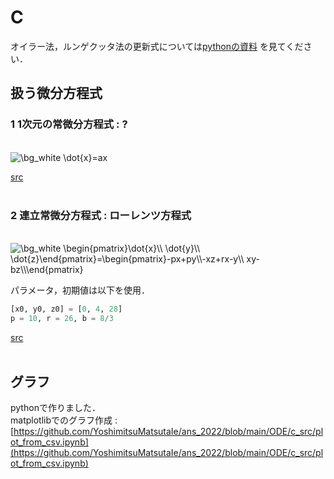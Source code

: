 # C

オイラー法，ルンゲクッタ法の更新式については[pythonの資料](https://github.com/YoshimitsuMatsutaIe/ans_2022/blob/main/ODE/python_src/simple.ipynb) を見てください．  


## 扱う微分方程式
### 1 1次元の常微分方程式 : ?
<br>
<img src="https://latex.codecogs.com/png.image?\dpi{120}&space;\bg_white&space;\dot{x}=ax" title="\bg_white \dot{x}=ax" />  
<br>

[src](https://github.com/YoshimitsuMatsutaIe/ans_2022/blob/main/ODE/c_src/exp.c)  
<br>


### 2 連立常微分方程式 : ローレンツ方程式
<br>
<img src="https://latex.codecogs.com/png.image?\dpi{120}&space;\bg_white&space;\begin{pmatrix}\dot{x}\\&space;\dot{y}\\&space;\dot{z}\end{pmatrix}=\begin{pmatrix}-px&plus;py\\-xz&plus;rx-y\\&space;xy-bz\\\end{pmatrix}" title="\bg_white \begin{pmatrix}\dot{x}\\ \dot{y}\\ \dot{z}\end{pmatrix}=\begin{pmatrix}-px+py\\-xz+rx-y\\ xy-bz\\\end{pmatrix}" />  
<br>

パラメータ，初期値は以下を使用．  
```python
[x0, y0, z0] = [0, 4, 28]  
p = 10, r = 26, b = 8/3  
```

[src](https://github.com/YoshimitsuMatsutaIe/ans_2022/blob/main/ODE/c_src/lorenz.c)  
<br>


## グラフ
pythonで作りました．  
matplotlibでのグラフ作成 : [https://github.com/YoshimitsuMatsutaIe/ans_2022/blob/main/ODE/c_src/plot_from_csv.ipynb](https://github.com/YoshimitsuMatsutaIe/ans_2022/blob/main/ODE/c_src/plot_from_csv.ipynb)